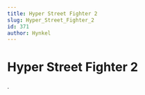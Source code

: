 ```yaml
---
title: Hyper Street Fighter 2
slug: Hyper_Street_Fighter_2
id: 371
author: Hynkel
---
```


# Hyper Street Fighter 2

.
